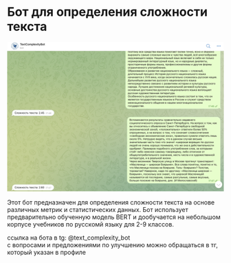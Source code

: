# Бот для определения сложности текста

![Bot Preview](https://github.com/nur-zilya/text-complexity-bot/blob/main/Screenshot%202023-09-28%20at%2019.01.53.png)

Этот бот предназначен для определения сложности текста на основе различных метрик и статистических данных. Бот использует предварительно обученную модель BERT и дообучается на небольшом корпусе учебников по русскомй языку для 2-9 классов. 

ссылка на бота в tg: @text_complexity_bot  
с вопросами и предложениями по улучшению можно обращаться в тг, который указан в профиле
